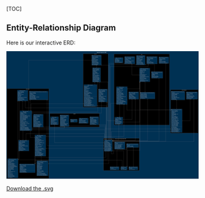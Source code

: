 [TOC]

## Entity-Relationship Diagram

Here is our interactive ERD:

![S](https://raw.githubusercontent.com/apache/superset/master/docs/static/img/erd.svg)

[Download the .svg](https://github.com/apache/superset/tree/master/docs/static/img/erd.svg)
